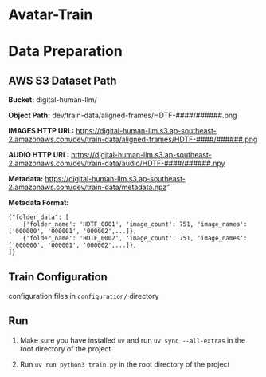 # Avatar-Train

# Data Preparation

## AWS S3 Dataset Path

**Bucket:** digital-human-llm/

**Object Path:** dev/train-data/aligned-frames/HDTF-####/######.png

**IMAGES HTTP URL:** <https://digital-human-llm.s3.ap-southeast-2.amazonaws.com/dev/train-data/aligned-frames/HDTF-####/######.png>

**AUDIO HTTP URL:** <https://digital-human-llm.s3.ap-southeast-2.amazonaws.com/dev/train-data/audio>[/HDTF-####/######.npy](https://digital-human-llm.s3.ap-southeast-2.amazonaws.com/dev/train-data/aligned-frames/HDTF-####/######.npy)

**Metadata:** <https://digital-human-llm.s3.ap-southeast-2.amazonaws.com/dev/train-data/metadata.npz>"

**Metadata Format:**

    {"folder_data": [
        {'folder_name': 'HDTF_0001', 'image_count': 751, 'image_names': ['000000', '000001', '000002',...]},
        {'folder_name': 'HDTF_0002', 'image_count': 751, 'image_names': ['000000', '000001', '000002',...]},
    ]}

## Train Configuration

configuration files in `configuration/` directory

## Run

1.  Make sure you have installed `uv` and run `uv sync --all-extras` in the root directory of the project

2.  Run `uv run python3 train.py` in the root directory of the project

